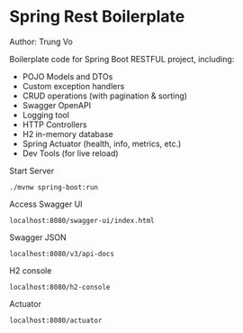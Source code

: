 # Spring Rest Boilerplate

Author: Trung Vo

Boilerplate code for Spring Boot RESTFUL project, including:

- POJO Models and DTOs
- Custom exception handlers
- CRUD operations (with pagination & sorting)
- Swagger OpenAPI
- Logging tool
- HTTP Controllers
- H2 in-memory database
- Spring Actuator (health, info, metrics, etc.)
- Dev Tools (for live reload)

Start Server

```
./mvnw spring-boot:run
```

Access Swagger UI

```
localhost:8080/swagger-ui/index.html
```

Swagger JSON

```
localhost:8080/v3/api-docs
```

H2 console

```
localhost:8080/h2-console
```

Actuator

```
localhost:8080/actuator
```

